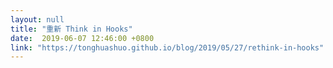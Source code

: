 ```yaml
---
layout: null
title: "重新 Think in Hooks"
date:  2019-06-07 12:46:00 +0800
link: "https://tonghuashuo.github.io/blog/2019/05/27/rethink-in-hooks"
---
```


